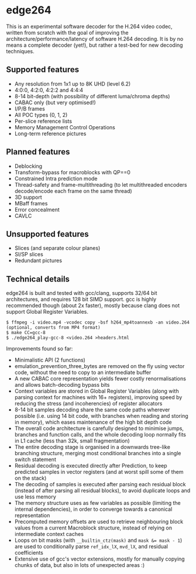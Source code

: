edge264
=======

This is an experimental software decoder for the H.264 video codec, written from scratch with the goal of improving the architecture/performance/latency of software H.264 decoding. It is by no means a complete decoder (yet!), but rather a test-bed for new decoding techniques.


Supported features
------------------

* Any resolution from 1x1 up to 8K UHD (level 6.2)
* 4:0:0, 4:2:0, 4:2:2 and 4:4:4
* 8-14 bit-depth (with possibility of different luma/chroma depths)
* CABAC only (but very optimised!)
* I/P/B frames
* All POC types (0, 1, 2)
* Per-slice reference lists
* Memory Management Control Operations
* Long-term reference pictures


Planned features
----------------

* Deblocking
* Transform-bypass for macroblocks with QP==0
* Constrained Intra prediction mode
* Thread-safety and frame-multithreading (to let multithreaded encoders decode/encode each frame on the same thread)
* 3D support
* MBaff frames
* Error concealment
* CAVLC


Unsupported features
--------------------
* Slices (and separate colour planes)
* SI/SP slices
* Redundant pictures


Technical details
-----------------

edge264 is built and tested with gcc/clang, supports 32/64 bit architectures, and requires 128 bit SIMD support. gcc is highly recommended though (about 2x faster), mostly because clang does not support Global Register Variables.

```
$ ffmpeg -i video.mp4 -vcodec copy -bsf h264_mp4toannexb -an video.264 (optional, converts from MP4 format)
$ make CC=gcc-8
$ ./edge264_play-gcc-8 <video.264 >headers.html
```

Improvements found so far:
* Minimalistic API (2 functions)
* emulation_prevention_three_bytes are removed on the fly using vector code, without the need to copy to an intermediate buffer
* A new CABAC core representation yields fewer costly renormalisations and allows batch-decoding bypass bits
* Context variables are stored in Global Register Variables (along with parsing context for machines with 16+ registers), improving speed by reducing the stress (and incoherencies) of register allocators
* 8-14 bit samples decoding share the same code paths wherever possible (i.e. using 14 bit code, with branches when reading and storing in memory), which eases maintenance of the high bit depth code
* The overall code architecture is carefully designed to minimise jumps, branches and function calls, and the whole decoding loop normally fits in L1 cache (less than 32k, small fragmentation)
* The entire decoding stage is organised in a downwards tree-like branching structure, merging most conditional branches into a single switch statement
* Residual decoding is executed directly after Prediction, to keep predicted samples in vector registers (and at worst spill some of them on the stack)
* The decoding of samples is executed after parsing each residual block (instead of after parsing all residual blocks), to avoid duplicate loops and use less memory
* The memory structure uses as few variables as possible (limiting the internal dependencies), in order to converge towards a canonical representation
* Precomputed memory offsets are used to retrieve neighbouring block values from a current Macroblock structure, instead of relying on intermediate context caches
* Loops on bit masks (with `__builtin_ctz(mask)` and `mask &= mask - 1`) are used to conditionally parse `ref_idx_lX`, `mvd_lX`, and residual coefficients
* Extensive use of gcc's vector extensions, mostly for manually copying chunks of data, but also in lots of unexpected areas :)
